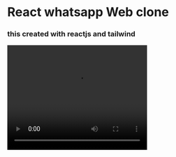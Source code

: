 # React whatsapp Web clone 
### this created with reactjs and tailwind 

<video width="320" height="240" controls>
  <source src="https://github.com/luxuling/react-whatsappweb-clone/blob/main/recording/2022-10-16%2012-08-22.mkv" type="video/mkv">
</video>